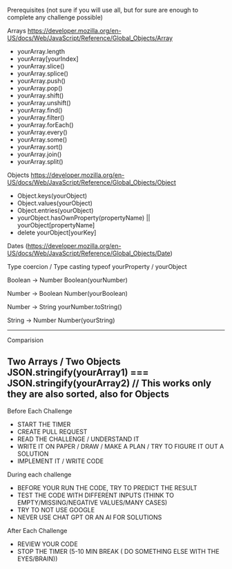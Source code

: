 Prerequisites (not sure if you will use all, but for sure are enough to complete any challenge possible)

Arrays https://developer.mozilla.org/en-US/docs/Web/JavaScript/Reference/Global_Objects/Array 
- yourArray.length
- yourArray[yourIndex]
- yourArray.slice()
- yourArray.splice()
- yourArray.push()
- yourArray.pop()
- yourArray.shift()
- yourArray.unshift()
- yourArray.find()
- yourArray.filter()
- yourArray.forEach()
- yourArray.every()
- yourArray.some()
- yourArray.sort()
- yourArray.join()
- yourArray.split()

Objects https://developer.mozilla.org/en-US/docs/Web/JavaScript/Reference/Global_Objects/Object 
- Object.keys(yourObject)
- Object.values(yourObject)
- Object.entries(yourObject)
- yourObject.hasOwnProperty(propertyName) || yourObject[propertyName]
- delete yourObject[yourKey]

Dates (https://developer.mozilla.org/en-US/docs/Web/JavaScript/Reference/Global_Objects/Date)

Type coercion / Type casting
typeof yourProperty / yourObject

Boolean -> Number
Boolean(yourNumber)

Number -> Boolean
Number(yourBoolean)

Number -> String
yourNumber.toString()

String -> Number
Number(yourString)

-------
Comparision

Two Arrays / Two Objects
JSON.stringify(yourArray1) === JSON.stringify(yourArray2) // This works only they are also sorted, also for Objects
-------

Before Each Challenge
- START THE TIMER
- CREATE PULL REQUEST
- READ THE CHALLENGE / UNDERSTAND IT
- WRITE IT ON PAPER / DRAW / MAKE A PLAN / TRY TO FIGURE IT OUT A SOLUTION
- IMPLEMENT IT / WRITE CODE

During each challenge
- BEFORE YOUR RUN THE CODE, TRY TO PREDICT THE RESULT
- TEST THE CODE WITH DIFFERENT INPUTS (THINK TO EMPTY/MISSING/NEGATIVE VALUES/MANY CASES)
- TRY TO NOT USE GOOGLE
- NEVER USE CHAT GPT OR AN AI FOR SOLUTIONS 

After Each Challenge
- REVIEW YOUR CODE
- STOP THE TIMER
(5-10 MIN BREAK ( DO SOMETHING ELSE WITH THE EYES/BRAIN))

